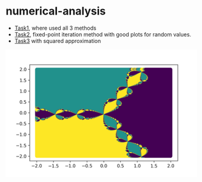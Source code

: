 # numerical-analysis

* [Task1](https://github.com/gms-projects/numerical-analysis/blob/paul/all_methods.ipynb), where used all 3 methods
* [Task2](https://github.com/gms-projects/numerical-analysis/blob/paul/fixed_point_iteration.ipynb), fixed-point iteration method with good plots for random values.
* [Task3](https://github.com/gms-projects/numerical-analysis/blob/paul/newtons_fractals.ipynb) with squared approximation

![Newton's fractal](https://github.com/gms-projects/numerical-analysis/blob/paul/newton_fractals_2k.png)
